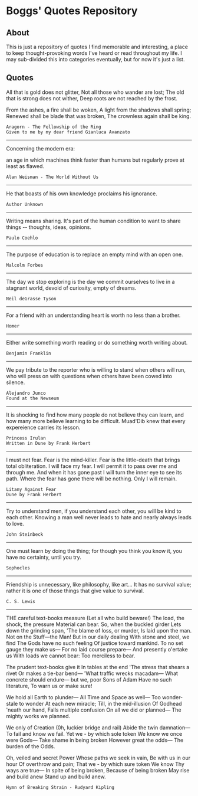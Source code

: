 # Boggs' Quotes Repository
## About
This is just a repository of quotes I find memorable and interesting, a place to keep thought-provoking words I've heard or read throughout my life. I may sub-divided this into categories eventually, but for now it's just a list.

## Quotes

All that is gold does not glitter,
Not all those who wander are lost;
The old that is strong does not wither,
Deep roots are not reached by the frost.

From the ashes, a fire shall be woken,
A light from the shadows shall spring;
Renewed shall be blade that was broken,
The crownless again shall be king.
    
    Aragorn - The Fellowship of the Ring
    Given to me by my dear friend Gianluca Avanzato

---

Concerning the modern era:

an age in which machines think faster than humans but regularly prove at least as flawed.
    
    Alan Weisman - The World Without Us

---

He that boasts of his own knowledge proclaims his ignorance.
    
    Author Unknown
    
---

Writing means sharing. It's part of the human condition to want to share things -- thoughts, ideas, opinions.
    
    Paulo Coehlo
    
---

The purpose of education is to replace an empty mind with an open one.
    
    Malcolm Forbes
    
---

The day we stop exploring is the day we commit ourselves to live in a stagnant world, devoid of curiosity, empty of dreams.
    
    Neil deGrasse Tyson
    
---

For a friend with an understanding heart is worth no less than a brother.
    
    Homer

---

Either write something worth reading or do something worth writing about.
    
    Benjamin Franklin
    
---

We pay tribute to the reporter who is willing to stand when others will run, who will press on with questions when others have been cowed into silence.

    Alejandro Junco
    Found at the Newseum

---

It is shocking to find how many people do not believe they can learn, and how many more believe learning to be difficult. Muad'Dib knew that every expereience carries its lesson.

    Princess Irulan
    Written in Dune by Frank Herbert

---

I must not fear.
Fear is the mind-killer.
Fear is the little-death that brings total obliteration.
I will face my fear.
I will permit it to pass over me and through me.
And when it has gone past I will turn the inner eye to see its path.
Where the fear has gone there will be nothing.
Only I will remain. 

    Litany Against Fear
    Dune by Frank Herbert

---

Try to understand men, if you understand each other, you will be kind to each other. Knowing a man well never leads to hate and nearly always leads to love. 

    John Steinbeck

---

One must learn by doing the thing; for though you think you know it, you have no certainty, until you try.

    Sophocles

---

Friendship is unnecessary, like philosophy, like art... It has no survival value; rather it is one of those things that give value to survival. 

    C. S. Lewis

---

THE careful text-books measure
(Let all who build beware!) 
The load, the shock, the pressure
Material can bear. 
So, when the buckled girder
Lets down the grinding span, 
'The blame of loss, or murder, 
Is laid upon the man. 
Not on the Stuff—the Man!
But in our daily dealing 
With stone and steel, we find
The Gods have no such feeling
Of justice toward mankind. 
To no set gauge they make us— 
For no laid course prepare—
And presently o'ertake us
With loads we cannot bear: 
Too merciless to bear.

The prudent text-books give it 
In tables at the end
'The stress that shears a rivet 
Or makes a tie-bar bend—
'What traffic wrecks macadam—
What concrete should endure—
but we, poor Sons of Adam
Have no such literature,
To warn us or make sure!

We hold all Earth to plunder—
All Time and Space as well—
Too wonder-stale to wonder
At each new miracle;
Till, in the mid-illusion
Of Godhead 'neath our hand,
Falls multiple confusion
On all we did or planned—
 The mighty works we planned.

We only of Creation
(0h, luckier bridge and rail) 
Abide the twin damnation— 
To fail and know we fail.
Yet we - by which sole token
We know we once were Gods—
Take shame in being broken
However great the odds—
The burden of the Odds.

Oh, veiled and secret Power
Whose paths we seek in vain,
Be with us in our hour
Of overthrow and pain;
That we - by which sure token
We know Thy ways are true—
In spite of being broken,
Because of being broken
May rise and build anew
Stand up and build anew.

    Hymn of Breaking Strain - Rudyard Kipling
